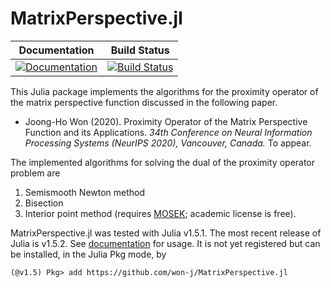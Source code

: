 # MatrixPerspective.jl

| **Documentation** | **Build Status** |
|-------------------|------------------|
| [![Documentation](https://img.shields.io/badge/docs-dev-blue.svg)](https://won-j.github.io/MatrixPerspective.jl/dev) | [![Build Status](https://travis-ci.org/won-j/MatrixPerspective.jl.svg?branch=master)](https://travis-ci.com/github/won-j/MatrixPerspective.jl)  | 



This Julia package implements the algorithms for the proximity operator of the matrix perspective function discussed in the following paper.

* Joong-Ho Won (2020). Proximity Operator of the Matrix Perspective Function and its Applications. *34th Conference on Neural Information Processing Systems (NeurIPS 2020), Vancouver, Canada.* To appear.

The implemented algorithms for solving the dual of the proximity operator problem are
1. Semismooth Newton method
2. Bisection
3. Interior point method (requires [MOSEK](https://www.mosek.com); academic license is free).

MatrixPerspective.jl was tested with Julia v1.5.1. The most recent release of Julia is v1.5.2. See [documentation](https://won-j.github.io/MatrixPerspective.jl/dev) for usage. It is not yet registered but can be installed, in the Julia Pkg mode, by
```{julia}
(@v1.5) Pkg> add https://github.com/won-j/MatrixPerspective.jl
```

